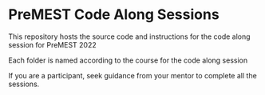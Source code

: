 # PreMEST Code Along Sessions

This repository hosts the source code and instructions for the code along session for PreMEST 2022

Each folder is named according to the course for the code along session

If you are a participant, seek guidance from your mentor to complete all the sessions.
